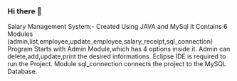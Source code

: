 ### Hi there 👋
Salary Management System:-
        Created Using JAVA and MySql
        It Contains 6 Modules (admin,list,employee,update_employee,salary_receipt,sql_connection)
        Program Starts with Admin Module,which has 4 options inside it. 
        Admin can delete,add,update,print the desired informations.
        Eclipse IDE is required to run the Project.
        Module sql_connection connects the project to the MySQL Database.
